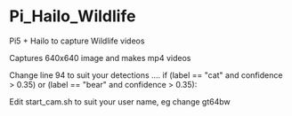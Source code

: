 # Pi_Hailo_Wildlife
Pi5 + Hailo to capture Wildlife videos

Captures 640x640 image and makes mp4 videos

Change line 94 to suit your detections .... if (label == "cat" and confidence > 0.35) or (label == "bear" and confidence > 0.35):

Edit start_cam.sh to suit your user name, eg change gt64bw
